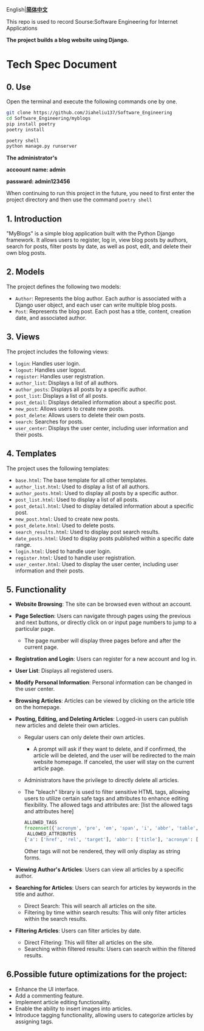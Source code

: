 English|**[简体中文](./myblogs/README_CN.md)**

This repo is used to record Sourse:Software Engineering for Internet Applications

**The project builds a blog website using Django.**

# Tech Spec Document

## 0. Use

Open the terminal and execute the following commands one by one.

```bash
git clone https://github.com/Jiaheliu137/Software_Engineering
cd Software_Engineering/myblogs
pip install poetry
poetry install
```

```python
poetry shell
python manage.py runserver
```

**The administrator's**

**accoount name: admin**

**passward: admin123456**

When continuing to run this project in the future, you need to first enter the project directory and then use the command `poetry shell`

## 1. Introduction

"MyBlogs" is a simple blog application built with the Python Django framework. It allows users to register, log in, view blog posts by authors, search for posts, filter posts by date, as well as post, edit, and delete their own blog posts.

## 2. Models

The project defines the following two models:

- `Author`: Represents the blog author. Each author is associated with a Django user object, and each user can write multiple blog posts.
- `Post`: Represents the blog post. Each post has a title, content, creation date, and associated author.

## 3. Views

The project includes the following views:

- `login`: Handles user login.
- `logout`: Handles user logout.
- `register`: Handles user registration.
- `author_list`: Displays a list of all authors.
- `author_posts`: Displays all posts by a specific author.
- `post_list`: Displays a list of all posts.
- `post_detail`: Displays detailed information about a specific post.
- `new_post`: Allows users to create new posts.
- `post_delete`: Allows users to delete their own posts.
- `search`: Searches for posts.
- `user_center`: Displays the user center, including user information and their posts.

## 4. Templates

The project uses the following templates:

- `base.html`: The base template for all other templates.
- `author_list.html`: Used to display a list of all authors.
- `author_posts.html`: Used to display all posts by a specific author.
- `post_list.html`: Used to display a list of all posts.
- `post_detail.html`: Used to display detailed information about a specific post.
- `new_post.html`: Used to create new posts.
- `post_delete.html`: Used to delete posts.
- `search_results.html`: Used to display post search results.
- `date_posts.html`: Used to display posts published within a specific date range.
- `login.html`: Used to handle user login.
- `register.html`: Used to handle user registration.
- `user_center.html`: Used to display the user center, including user information and their posts.

## 5. Functionality

- **Website Browsing**: The site can be browsed even without an account.

- **Page Selection**: Users can navigate through pages using the previous and next buttons, or directly click on or input page numbers to jump to a particular page.

  - The page number will display three pages before and after the current page.

- **Registration and Login**: Users can register for a new account and log in.

- **User List**: Displays all registered users.

- **Modify Personal Information**: Personal information can be changed in the user center.

- **Browsing Articles**: Articles can be viewed by clicking on the article title on the homepage.

- **Posting, Editing, and Deleting Articles**: Logged-in users can publish new articles and delete their own articles.

  - Regular users can only delete their own articles.
    - A prompt will ask if they want to delete, and if confirmed, the article will be deleted, and the user will be redirected to the main website homepage. If canceled, the user will stay on the current article page.
    
  - Administrators have the privilege to directly delete all articles.

  - The "bleach" library is used to filter sensitive HTML tags, allowing users to utilize certain safe tags and attributes to enhance editing flexibility.
    The allowed tags and attributes are: [list the allowed tags and attributes here]
    
    ```python
    ALLOWED_TAGS
    frozenset({'acronym', 'pre', 'em', 'span', 'i', 'abbr', 'table', 'li', 'blockquote', 'h4', 'h2', 'div', 'th', 'img', 'thead', 'br', 'ol', 'tbody', 'strong', 'td', 'b', 'h3', 'h1', 'code', 'tr', 'a', 'h5', 'p', 'ul', 'h6'})
     ALLOWED_ATTRIBUTES
    {'a': ['href', 'rel', 'target'], 'abbr': ['title'], 'acronym': ['title'], 'img': ['src', 'alt']}
    ```
    
    Other tags will not be rendered, they will only display as string forms.
    
    

- **Viewing Author's Articles**: Users can view all articles by a specific author.

- **Searching for Articles**: Users can search for articles by keywords in the title and author.

  - Direct Search: This will search all articles on the site.
  - Filtering by time within search results: This will only filter articles within the search results.

- **Filtering Articles**: Users can filter articles by date.

  - Direct Filtering: This will filter all articles on the site.
  - Searching within filtered results: Users can search within the filtered results. 

## 6.Possible future optimizations for the project:
- Enhance the UI interface.
- Add a commenting feature.
- Implement article editing functionality.
- Enable the ability to insert images into articles.
- Introduce tagging functionality, allowing users to categorize articles by assigning tags.

